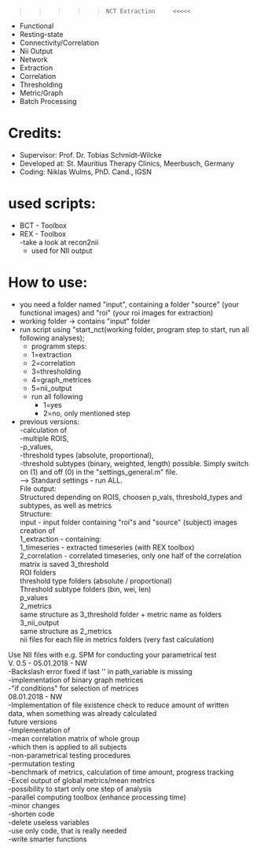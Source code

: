 >>>>>     NCT Extraction     <<<<< 
- Functional  
- Resting-state  
- Connectivity/Correlation  
- Nii Output  
- Network  
- Extraction  
- Correlation  
- Thresholding  
- Metric/Graph  
- Batch Processing  
# Credits:
- Supervisor: Prof. Dr. Tobias Schmidt-Wilcke  
- Developed at: St. Mauritius Therapy Clinics, Meerbusch, Germany  
- Coding: Niklas Wulms, PhD. Cand., IGSN  
# used scripts:
- BCT - Toolbox  
- REX - Toolbox  
    -take a look at recon2nii   
    - used for NII output  
# How to use:  
- you need a folder named "input", containing a folder "source" (your functional images) and "roi" (your roi images for extraction)    
- working folder -> contains "input" folder  
- run script using "start_nct(working folder, program step to start, run all following analyses);  
    - programm steps:  
    - 1=extraction  
    - 2=correlation  
    - 3=thresholding  
    - 4=graph_metrices  
    - 5=nii_output  
    - run all following  
        - 1=yes
        - 2=no, only mentioned step
- previous versions:  
    -calculation of   
        -multiple ROIS,   
        -p_values,   
        -threshold types (absolute, proportional),   
        -threshold subtypes (binary, weighted, length) possible.
Simply switch on (1) and off (0) in the "settings_general.m" file.  
    --> Standard settings - run ALL.  
File output:   
    Structured depending on ROIS, choosen p_vals, threshold_types and subtypes, as well as metrics  
Structure:  
    input - input folder containing "roi"s and "source" (subject) images  
    creation of  
    1_extraction - containing:  
        1_timeseries - extracted timeseries (with REX toolbox)  
        2_correlation - correlated timeseries, only one half of the correlation matrix is saved
        3_threshold  
            ROI folders  
                threshold type folders (absolute / proportional)  
                    Threshold subtype folders (bin, wei, len)  
                        p_values  
    2_metrics  
        same structure as 3_threshold folder + metric name as folders  
    3_nii_output  
        same structure as 2_metrics  
        nii files for each file in metrics folders (very fast calculation)  
        
Use NII files with e.g. SPM for conducting your parametrical test  
V. 0.5 - 05.01.2018 - NW  
    -Backslash error fixed if last '\' in path_variable is missing  
    -implementation of binary graph metrices  
        -"if conditions" for selection of metrices  
        08.01.2018 - NW  
    -Implementation of file existence check to reduce amount of written  
    data, when something was already calculated  
future versions  
    -Implementation of  
        -mean correlation matrix of whole group  
            -which then is applied to all subjects  
        -non-parametrical testing procedures  
            -permutation testing  
    -benchmark of metrics, calculation of time amount, progress tracking  
    -Excel output of global metrics/mean metrics  
    -possibility to start only one step of analysis  
    -parallel computing toolbox (enhance processing time)  
    -minor changes  
        -shorten code  
            -delete useless variables  
            -use only code, that is really needed  
            -write smarter functions  

